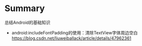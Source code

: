 # Summary
总结Android的基础知识

+ android:includeFontPadding的使用：清除TextView字体周边空白 https://blog.csdn.net/liuweiballack/article/details/47962361
